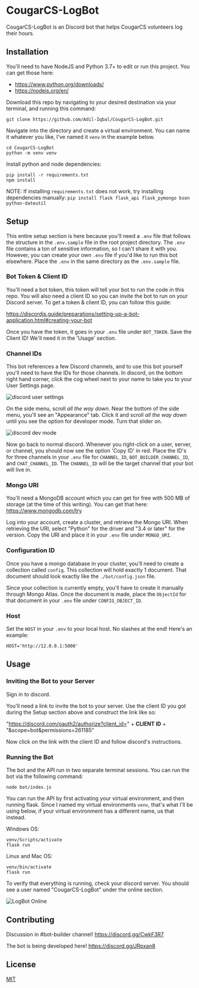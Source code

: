 # CougarCS-LogBot

CougarCS-LogBot is an Discord bot that helps CougarCS volunteers log their hours.

## Installation

You'll need to have NodeJS and Python 3.7+ to edit or run this project. You can get those here:

* https://www.python.org/downloads/
* https://nodejs.org/en/

Download this repo by navigating to your desired destination via your terminal, and running this command:

```
git clone https://github.com/Adil-Iqbal/CougarCS-LogBot.git
```

Navigate into the directory and create a virtual environment. You can name it whatever you like, I've named it `venv` in the example below.

```
cd CougarCS-LogBot
python -m venv venv
```

Install python and node dependencies:

```
pip install -r requirements.txt
npm install
```

NOTE: If installing `requirements.txt` does not work, try installing dependencies manually: `pip install flask flask_api flask_pymongo bson python-dateutil`

## Setup
This entire setup section is here because you'll need a `.env` file that follows the structure in the `.env.sample` file in the root project directory. The `.env` file contains a ton of sensitive information, so I can't share it with you. However, you can create your own `.env` file if you'd like to run this bot elsewhere. Place the `.env` in the same directory as the `.env.sample` file.

### Bot Token & Client ID
You'll need a bot token, this token will tell your bot to run the code in this repo. You will also need a client ID so you can invite the bot to run on your Discord server. To get a token & client ID, you can follow this guide:

https://discordjs.guide/preparations/setting-up-a-bot-application.html#creating-your-bot

Once you have the token, it goes in your `.env` file under `BOT_TOKEN`.  Save the Client ID! We'll need it in the 'Usage' section.

### Channel IDs
This bot references a few Discord channels, and to use this bot yourself you'll need to have the IDs for those channels. In discord, on the bottom right hand corner, click the cog wheel next to your name to take you to your User Settings page.

![discord user settings](https://i.imgur.com/IKTpOjd.png)

On the side menu, scroll *all the way down*. Near the bottom of the side menu, you'll see an "Appearance" tab. Click it and scroll *all the way down* until you see the option for developer mode. Turn that slider on. 

![discord dev mode](https://i.imgur.com/JLUw7bO.png)

Now go back to normal discord. Whenever you right-click on a user, server, or channel, you should now see the option 'Copy ID' in red. Place the ID's for three channels in your `.env` file for `CHANNEL_ID`, `BOT_BUILDER_CHANNEL_ID`, and `CHAT_CHANNEL_ID`. The `CHANNEL_ID` will be the target channel that your bot will live in.


### Mongo URI
You'll need a MongoDB account which you can get for free with 500 MB of storage (at the time of this writing). You can get that here: https://www.mongodb.com/try

Log into your account, create a cluster, and retrieve the Mongo URI. When retrieving the URI, select "Python" for the driver and "3.4 or later" for the version. Copy the URI and place it in your `.env` file under `MONGO_URI`.

### Configuration ID
Once you have a mongo database in your cluster, you'll need to create a collection called `config`. This collection will hold exactly 1 document. That document should look exactly like the `./bot/config.json` file. 

Since your collection is currently empty, you'll have to create it manually through Mongo Atlas. Once the document is made, place the `ObjectId` for that document in your `.env` file under `CONFIG_OBJECT_ID`.

### Host

Set the `HOST` in your `.env` to your local host. No slashes at the end! Here's an example:

```
HOST='http://12.0.0.1:5000'
```

## Usage

### Inviting the Bot to your Server
Sign in to discord.

You'll need a link to invite the bot to your server. Use the client ID you got during the Setup section above and construct the link like so:

"https://discord.com/oauth2/authorize?client_id=" + **CLIENT ID** + "&scope=bot&permissions=261185"

Now click on the link with the client ID and follow discord's instructions. 

### Running the Bot

The bot and the API run in two separate terminal sessions. You can run the bot via the following command:

```
node bot/index.js
```
You can run the API by first activating your virtual environment, and then running flask. Since I named my virtual environments `venv`, that's what I'll be using below, if your virtual environment has a different name, us that instead.

Windows OS:

```
venv/Scripts/activate
flask run
```

Linux and Mac OS:

```
venv/bin/activate
flask run
```

To verify that everything is running, check your discord server. You should see a user named "CougarCS-LogBot" under the online section.

![LogBot Online](https://i.imgur.com/Bki4QPI.png)

## Contributing

Discussion in #bot-builder channel!
https://discord.gg/CwkF3R7

The bot is being developed here!
https://discord.gg/JRpxan8

## License
[MIT](https://choosealicense.com/licenses/mit/)
